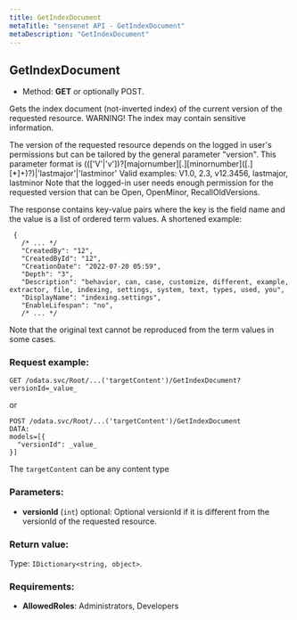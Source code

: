 ```yaml
---
title: GetIndexDocument
metaTitle: "sensenet API - GetIndexDocument"
metaDescription: "GetIndexDocument"
---
```


## GetIndexDocument
- Method: **GET** or optionally POST.

Gets the index document (not-inverted index) of the current version of the requested resource.
 WARNING! The index may contain sensitive information.
 

 The version of the requested resource depends on the logged in user's permissions but can be tailored by the
 general parameter "version".
 This parameter format is ((['V'|'v'])?[majornumber][.][minornumber]([.] [*]+)?)|'lastmajor'|'lastminor'
 Valid examples: V1.0, 2.3, v12.3456, lastmajor, lastminor
 Note that the logged-in user needs enough permission for the requested version that can be
 Open, OpenMinor, RecallOldVersions.
 

 The response contains key-value pairs where the key is the field name and the value is a list of ordered term values.
 A shortened example:
 

``` 
 {
   /* ... */
   "CreatedBy": "12",
   "CreatedById": "12",
   "CreationDate": "2022-07-20 05:59",
   "Depth": "3",
   "Description": "behavior, can, case, customize, different, example, extractor, file, indexing, settings, system, text, types, used, you",
   "DisplayName": "indexing.settings",
   "EnableLifespan": "no",
   /* ... */
```

 Note that the original text cannot be reproduced from the term values in some cases.

### Request example:

```
GET /odata.svc/Root/...('targetContent')/GetIndexDocument?versionId=_value_
```
or
```
POST /odata.svc/Root/...('targetContent')/GetIndexDocument
DATA:
models=[{
  "versionId": _value_
}]
```
The `targetContent` can be any content type
### Parameters:
- **versionId** (`int`) optional: Optional versionId if it is different from the versionId of the requested resource.

### Return value:
Type: `IDictionary<string, object>`.

### Requirements:
- **AllowedRoles**: Administrators, Developers


